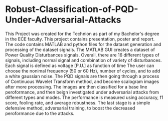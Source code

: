# Robust-Classification-of-PQD-Under-Adversarial-Attacks
This Project was created for the Technion as part of my Bachelor's degree in the ECE faculty.
This project contains presentation, poster and report.
The code contains MATLAB and python files for the dataset generation and processing of the dataset signals.
The MATLAB GUI creates a dataset of Power Quality Disturbances signals.
Overall, there are 16 different types of signals, including normal signal and combination of variety of disturbances.
Each signal is defined as voltage [P.U.] as function of time
The user can choose the nonimal frequency (50 or 60 Hz), number of cycles, and to add a white gaussian noise.
The PQD signals are then going through a process of Continuous Wavelet Transform method, and become scalogram images after more processing.
The images are then classified for a base line peroformance, and then beign investigated under adversarial attacks from different types and modes.
The performance is measured using accuracy, f1 score, fooling rate, and average robustness.
The last stage is a simple defensive method, adversarial training, to boost the decreased peroformance due to the attacks.
